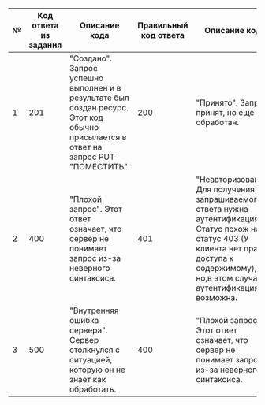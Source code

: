 


| № |Код ответа из задания  | Описание кода | Правильный код ответа |   Описание кода | 
|- |------------ | --------------- |  ---| ---| 
|1 |201 | "Создано". Запрос успешно выполнен и в результате был создан ресурс. Этот код обычно присылается в ответ на запрос PUT "ПОМЕСТИТЬ". | 200 | "Принято". Запрос принят, но ещё не обработан. |
|2 | 400 | "Плохой запрос". Этот ответ означает, что сервер не понимает запрос из-за неверного синтаксиса. | 401 | "Неавторизованно". Для получения запрашиваемого ответа нужна аутентификация. Статус похож на статус 403 (У клиента нет прав доступа к содержимому), но,в этом случае, аутентификация возможна.  |
|3 | 500 | "Внутренняя ошибка сервера". Сервер столкнулся с ситуацией, которую он не знает как обработать. |  400 | "Плохой запрос". Этот ответ означает, что сервер не понимает запрос из-за неверного синтаксиса. | 